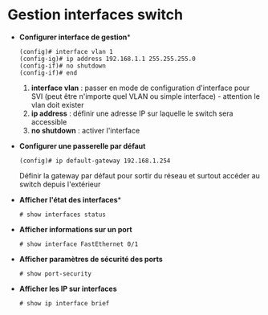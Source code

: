 # Gestion interfaces switch

* **Configurer interface de gestion***
	```
	(config)# interface vlan 1
	(config-ig)# ip address 192.168.1.1 255.255.255.0
	(config-if)# no shutdown
	(config-if)# end
	```

	1. **interface vlan** : passer en mode de configuration d'interface pour SVI (peut être n'importe quel VLAN ou simple interface) - attention le vlan doit exister
	2. **ip address** : définir une adresse IP sur laquelle le switch sera accessible
	3. **no shutdown** : activer l'interface
	
* **Configurer une passerelle par défaut**
	```
	(config)# ip default-gateway 192.168.1.254
	```
	Définir la gateway par défaut pour sortir du réseau et surtout accéder au switch depuis l'extérieur

* **Afficher l'état des interfaces***
	```
	# show interfaces status
	```

* **Afficher informations sur un port**
	```
	# show interface FastEthernet 0/1
	```

* **Afficher paramètres de sécurité des ports**
	```
	# show port-security
	```

* **Afficher les IP sur interfaces**
	```
	# show ip interface brief
	```